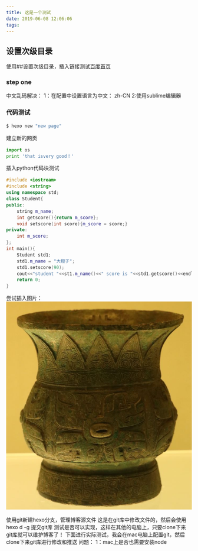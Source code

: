 ```yaml
---
title: 这是一个测试
date: 2019-06-08 12:06:06
tags:
---
```

## 设置次级目录
使用##设置次级目录，插入链接测试[百度首页](https://www.baidu.com/)

### step one
中文乱码解决：
1：在配置中设置语言为中文： zh-CN
2:使用sublime编辑器

### 代码测试
```bash
$ hexo new "new page"
```
建立新的网页
```python
import os
print 'that isvery good！'
```
插入python代码块测试

```c++
#include <iostream>
#include <string>
using namespace std;
class Student{
public:
	string m_name;
	int getscore(){return m_score};
	void setscore(int score){m_score = score;}
private:
	int m_score;
};
int main(){
	Student std1;
	std1.m_name = "大橙子";
	std1.setscore(90);
	cout<<"student "<<st1.m_name()<<" score is "<<std1.getscore()<<endl;
	return 0;
}
```
尝试插入图片：
![](/images/青铜器.JPG)

使用git新建hexo分支，管理博客源文件
这是在git库中修改文件的，然后会使用hexo d -g 提交git库
测试是否可以实现，这样在其他的电脑上，只要clone下来git库就可以维护博客了！
下面进行实际测试，我会在mac电脑上配置git，然后clone下来git库进行修改和推送
问题：
1：mac上是否也需要安装node
